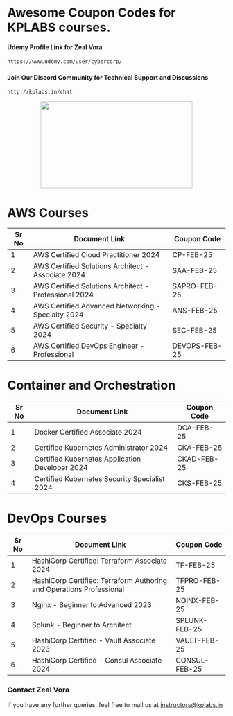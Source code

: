 # Awesome Coupon Codes for KPLABS courses.

#### Udemy Profile Link for Zeal Vora

```sh
https://www.udemy.com/user/cybercorp/
```
#### Join Our Discord Community for Technical Support and Discussions

```sh
http://kplabs.in/chat
```
<p align="center">
  <img width="350" height="200" src="https://i.ibb.co/b3jFkkk/discord-terraform.png">
</p>


# AWS Courses 

| Sr No | Document Link | Coupon Code |
| ------ | ------ | ------ |
| 1 |AWS Certified Cloud Practitioner 2024 | CP-FEB-25 | 
| 2 |AWS Certified Solutions Architect - Associate  2024| SAA-FEB-25 |
| 3 |AWS Certified Solutions Architect - Professional 2024 | SAPRO-FEB-25 |
| 4 |AWS Certified Advanced Networking - Specialty 2024 | ANS-FEB-25 |
| 5 |AWS Certified Security - Specialty 2024 | SEC-FEB-25 |
| 6 |AWS Certified DevOps Engineer - Professional | DEVOPS-FEB-25 |

# Container and Orchestration

| Sr No | Document Link | Coupon Code |
| ------ | ------ | ------ |
| 1 | Docker Certified Associate 2024 | DCA-FEB-25 | 
| 2 | Certified Kubernetes Administrator 2024 | CKA-FEB-25 | 
| 3 | Certified Kubernetes Application Developer 2024 | CKAD-FEB-25 | 
| 4 | Certified Kubernetes Security Specialist 2024 | CKS-FEB-25 | 

# DevOps Courses

| Sr No | Document Link | Coupon Code |
| ------ | ------ | ------ |
| 1 | HashiCorp Certified: Terraform Associate 2024 | TF-FEB-25 | 
| 2 | HashiCorp Certified: Terraform Authoring and Operations Professional  | TFPRO-FEB-25 | 
| 3 | Nginx - Beginner to Advanced 2023 | NGINX-FEB-25 | 
| 4 | Splunk - Beginner to Architect | SPLUNK-FEB-25 | 
| 5 | HashiCorp Certified - Vault Associate 2023 | VAULT-FEB-25 | 
| 6 | HashiCorp Certified - Consul Associate 2024 | CONSUL-FEB-25	 | 




### Contact Zeal Vora
If you have any further queries, feel free to mail us at instructors@kplabs.in
